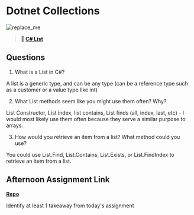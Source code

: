 # Dotnet Collections

![replace_me](https://codeworks.blob.core.windows.net/public/assets/img/illustrations/placeholder.svg)

> **📖 [C# List](https://codeworksacademy.com/fs-student-guide/resources/wk10/02-List-Methods)**

## Questions

1. What is a List in C#?

A list is a generic type, and can be any type (can be a reference type such as a customer or a value type like int)

2. What List methods seem like you might use them often? Why?

List Constructor, List index, list contains, List finds (all, index, last, etc) - I would most likely use them often because they serve a similar purpose to arrays. 

3. How would you retrieve an item from a list? What method could you use?

You could use List.Find, List.Contains, List.Exists, or List.FindIndex to retrieve an item from a list. 

## Afternoon Assignment Link

**[Repo](https://github.com/savtemp/dogRoundUp)**

Identify at least 1 takeaway from today's assignment
